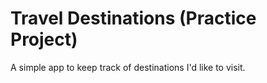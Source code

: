 # Travel Destinations (Practice Project)

A simple app to keep track of destinations I'd like to visit.
